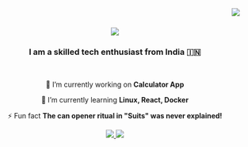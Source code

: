 <img align="right" src="https://visitor-badge.laobi.icu/badge?page_id=CSingh26.CSingh26" />

<h1 align="center">
    <img src="https://readme-typing-svg.herokuapp.com/?font=Righteous&size=35&center=true&vCenter=true&width=500&height=70&duration=4000&lines=Hi+There!+👋;+I'm+Chaitanya+Singh!;" />
</h1>

<h3 align="center">I am a skilled tech enthusiast from India 🇮🇳</h3>

<br/>

<div align="center">
 
 🔭 I’m currently working on **Calculator App**
 
 🌱 I’m currently learning **Linux, React, Docker**

⚡ Fun fact **The can opener ritual in "Suits" was never explained!**

 </div>

 <div align="center"> 
  <a href="mailto:singh.chaiitanya@gmail.com">
    <img src="https://img.shields.io/badge/Gmail-333333?style=for-the-badge&logo=gmail&logoColor=red" />
  </a>
  <a href="https://www.linkedin.com/in/chaitanya-singh-10065a213" target="_blank">
    <img src="https://img.shields.io/badge/LinkedIn-0077B5?style=for-the-badge&logo=linkedin&logoColor=white" target="_blank" />
  </a>
</div>